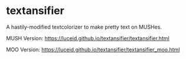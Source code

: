 # textansifier
A hastily-modified textcolorizer to make pretty text on MUSHes.

MUSH Version:
https://luceid.github.io/textansifier/textansifier.html

MOO Version:
https://luceid.github.io/textansifier/textansifier_moo.html
